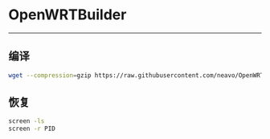 # OpenWRTBuilder

---

## 编译
```bash
wget --compression=gzip https://raw.githubusercontent.com/neavo/OpenWRTBuilder/main/OpenWRTBuilder.sh -O OpenWRTBuilder.sh && screen bash OpenWRTBuilder.sh
```

## 恢复
```bash
screen -ls
screen -r PID
```
